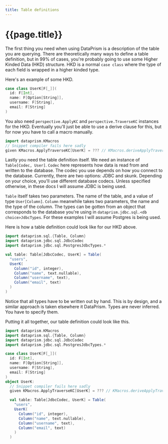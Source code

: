 ```yaml
---
title: Table definitions
---
```


# {{page.title}}

The first thing you need when using DataPrism is a description of the table you are querying. There
are theoretically many ways to define a table definition, but in 99% of cases, you're probably going
to use some Higher Kinded Data (HKD) structure. HKD is a normal `case class` where the type of each
field is wrapped in a higher kinded type.

Here's an example of some HKD.

```scala sc-name:User.scala
case class UserK[F[_]](
  id: F[Int],
  name: F[Option[String]],
  username: F[String],
  email: F[String]
)
```

You also need `perspective.ApplyKC` and `perspective.TraverseKC` instances for the HKD. Eventually you'll just
be able to use a derive clause for this, but for now you have to call a macro manually.

```scala sc-name:UserInstance.scala sc-compile-with:User.scala
import dataprism.KMacros
// Snippet compiler fails here sadly
given KMacros.ApplyTraverseKC[UserK] = ??? // KMacros.deriveApplyTraverseKC[UserK]
```

Lastly you need the table definition itself. We need an instance of `Table[Codec, User]`. `Codec` here represents how
data is read from and written to the database. The codec you use depends on how you connect to the database. Currently,
there are two options: JDBC and skunk. Depending on your choice, you'll use different database codecs. Unless specified
otherwise, in these docs I will assume JDBC is being used.

`Table` itself takes two parameters. The name of the table, and a value of type `User[Column]`. `Column` meanwhile takes
two parameters, the name and the type of the column. The types can be gotten from an object that corresponds to the
database you're using in `dataprism.jdbc.sql.<db choice>JdbcTypes`. For these examples I will assume Postgres is being
used.

Here is how a table definition could look like for our HKD above.

```scala sc-compile-with:UserInstance.scala
import dataprism.sql.{Table, Column}
import dataprism.jdbc.sql.JdbcCodec
import dataprism.jdbc.sql.PostgresJdbcTypes.*

val table: Table[JdbcCodec, UserK] = Table(
  "users",
  UserK(
    Column("id", integer),
    Column("name", text.nullable),
    Column("username", text),
    Column("email", text)
  )
)
```

Notice that all types have to be written out by hand. This is by design, and a similar approach is taken elsewhere it
DataPrism. Types are never inferred. You have to specify them.

Putting it all together, our table definition could look like this.
```scala
import dataprism.KMacros
import dataprism.sql.{Table, Column}
import dataprism.jdbc.sql.JdbcCodec
import dataprism.jdbc.sql.PostgresJdbcTypes.*

case class UserK[F[_]](
  id: F[Int],
  name: F[Option[String]],
  username: F[String],
  email: F[String]
)
object UserK:
  // Snippet compiler fails here sadly
  given KMacros.ApplyTraverseKC[UserK] = ??? // KMacros.deriveApplyTraverseKC[UserK]

  val table: Table[JdbcCodec, UserK] = Table(
    "users",
    UserK(
      Column("id", integer),
      Column("name", text.nullable),
      Column("username", text),
      Column("email", text)
    )
  )
```
